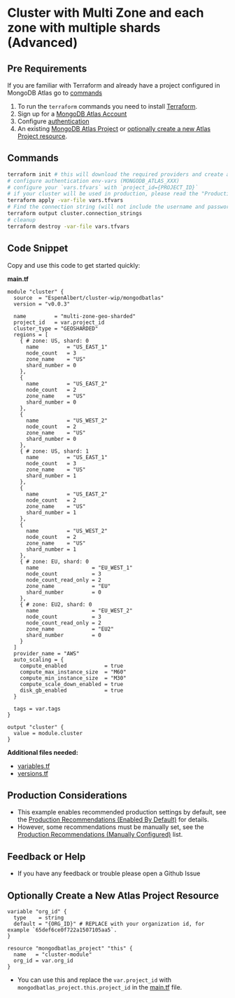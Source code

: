 <!-- This file is used to generate the examples/README.md files -->
# Cluster with Multi Zone and each zone with multiple shards (Advanced)

## Pre Requirements
If you are familiar with Terraform and already have a project configured in MongoDB Atlas go to [commands](#commands)

1. To run the `terraform` commands you need to install [Terraform](https://developer.hashicorp.com/terraform/install).
2. Sign up for a [MongoDB Atlas Account](https://www.mongodb.com/products/integrations/hashicorp-terraform)
3. Configure [authentication](https://registry.terraform.io/providers/mongodb/mongodbatlas/latest/docs#authentication)
4. An existing [MongoDB Atlas Project](https://registry.terraform.io/providers/mongodb/mongodbatlas/latest/docs/resources/project) or [optionally create a new Atlas Project resource](#optionally-create-a-new-atlas-project-resource).

## Commands
```sh
terraform init # this will download the required providers and create a `terraform.lock.hcl` file.
# configure authentication env-vars (MONGODB_ATLAS_XXX)
# configure your `vars.tfvars` with `project_id={PROJECT_ID}`
# if your cluster will be used in production, please read the "Production Considerations" below
terraform apply -var-file vars.tfvars
# Find the connection string (will not include the username and password, see the [database_user](https://registry.terraform.io/providers/mongodb/mongodbatlas/latest/docs/resources/database_user) documentation to configure your app's access)
terraform output cluster.connection_strings
# cleanup
terraform destroy -var-file vars.tfvars
```

## Code Snippet

Copy and use this code to get started quickly:

**main.tf**
```hcl
module "cluster" {
  source  = "EspenAlbert/cluster-wip/mongodbatlas"
  version = "v0.0.3"

  name         = "multi-zone-geo-sharded"
  project_id   = var.project_id
  cluster_type = "GEOSHARDED"
  regions = [
    { # zone: US, shard: 0
      name         = "US_EAST_1"
      node_count   = 3
      zone_name    = "US"
      shard_number = 0
    },
    {
      name         = "US_EAST_2"
      node_count   = 2
      zone_name    = "US"
      shard_number = 0
    },
    {
      name         = "US_WEST_2"
      node_count   = 2
      zone_name    = "US"
      shard_number = 0
    },
    { # zone: US, shard: 1
      name         = "US_EAST_1"
      node_count   = 3
      zone_name    = "US"
      shard_number = 1
    },
    {
      name         = "US_EAST_2"
      node_count   = 2
      zone_name    = "US"
      shard_number = 1
    },
    {
      name         = "US_WEST_2"
      node_count   = 2
      zone_name    = "US"
      shard_number = 1
    },
    { # zone: EU, shard: 0
      name                 = "EU_WEST_1"
      node_count           = 3
      node_count_read_only = 2
      zone_name            = "EU"
      shard_number         = 0
    },
    { # zone: EU2, shard: 0
      name                 = "EU_WEST_2"
      node_count           = 3
      node_count_read_only = 2
      zone_name            = "EU2"
      shard_number         = 0
    }
  ]
  provider_name = "AWS"
  auto_scaling = {
    compute_enabled            = true
    compute_max_instance_size  = "M60"
    compute_min_instance_size  = "M30"
    compute_scale_down_enabled = true
    disk_gb_enabled            = true
  }

  tags = var.tags
}

output "cluster" {
  value = module.cluster
}
```

**Additional files needed:**
- [variables.tf](https://github.com/EspenAlbert/terraform-mongodbatlas-cluster-wip/blob/v0.0.3/examples/10_cluster_with_multi_zone_multi_shards/variables.tf)
- [versions.tf](https://github.com/EspenAlbert/terraform-mongodbatlas-cluster-wip/blob/v0.0.3/examples/10_cluster_with_multi_zone_multi_shards/versions.tf)

## Production Considerations
- This example enables recommended production settings by default, see the [Production Recommendations (Enabled By Default)](https://github.com/EspenAlbert/terraform-mongodbatlas-cluster-wip/blob/v0.0.3/README.md#production-recommendations-enabled-by-default) for details.
- However, some recommendations must be manually set, see the [Production Recommendations (Manually Configured)](https://github.com/EspenAlbert/terraform-mongodbatlas-cluster-wip/blob/v0.0.3/README.md#production-recommendations-manually-configured) list.

## Feedback or Help
- If you have any feedback or trouble please open a Github Issue

## Optionally Create a New Atlas Project Resource
```hcl
variable "org_id" {
  type    = string
  default = "{ORG_ID}" # REPLACE with your organization id, for example `65def6ce0f722a1507105aa5`.
}

resource "mongodbatlas_project" "this" {
  name   = "cluster-module"
  org_id = var.org_id
}
```

- You can use this and replace the `var.project_id` with `mongodbatlas_project.this.project_id` in the [main.tf](https://github.com/EspenAlbert/terraform-mongodbatlas-cluster-wip/blob/v0.0.3/examples/10_cluster_with_multi_zone_multi_shards/main.tf) file.
